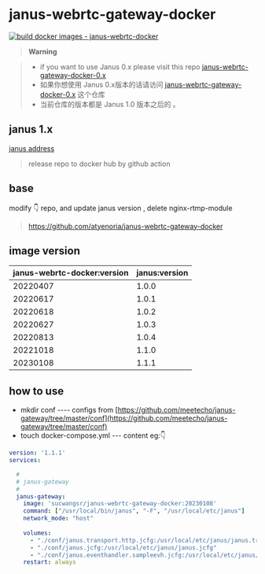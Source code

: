 
# janus-webrtc-gateway-docker
[![build docker images - janus-webrtc-docker](https://github.com/wangsrGit119/janus-webrtc-gateway-docker/actions/workflows/build-janus-gateway-docker-main.yml/badge.svg)](https://github.com/wangsrGit119/janus-webrtc-gateway-docker/actions/workflows/build-janus-gateway-docker-main.yml)

> **Warning**

>- if you want to use Janus 0.x please visit this repo [janus-webrtc-gateway-docker-0.x](https://github.com/atyenoria/janus-webrtc-gateway-docker)
>- 如果你想使用 Janus 0.x版本的话请访问 [janus-webrtc-gateway-docker-0.x](https://github.com/atyenoria/janus-webrtc-gateway-docker) 这个仓库
>- 当前仓库的版本都是 Janus 1.0 版本之后的 。
## janus 1.x

[janus address](https://github.com/meetecho/janus-gateway.git "janus:1.0")

> release repo  to docker hub by github action

## base

modify :point_down: repo, and  update janus version , delete nginx-rtmp-module
> https://github.com/atyenoria/janus-webrtc-gateway-docker
> 

## image version

|  janus-webrtc-docker:version |  janus:version |
| ------------ | ------------ |
|  20220407 |  1.0.0 |
|  20220617 | 1.0.1   |
|  20220618 | 1.0.2   |
|  20220627 | 1.0.3   |
|  20220813 | 1.0.4   |
|  20221018 | 1.1.0   |
|  20230108 | 1.1.1   |
## how to use

 - mkdir conf ---- configs from [https://github.com/meetecho/janus-gateway/tree/master/conf](https://github.com/meetecho/janus-gateway/tree/master/conf)
 - touch docker-compose.yml --- content eg::point_down: 

```yaml
version: '1.1.1'
services:

  #
  # janus-gateway
  #
  janus-gateway:
    image: 'sucwangsr/janus-webrtc-gateway-docker:20230108'
    command: ["/usr/local/bin/janus", "-F", "/usr/local/etc/janus"]
    network_mode: "host"
    
    volumes:
      - "./conf/janus.transport.http.jcfg:/usr/local/etc/janus/janus.transport.http.jcfg"  # open adminapi config
      - "./conf/janus.jcfg:/usr/local/etc/janus/janus.jcfg"
      - "./conf/janus.eventhandler.sampleevh.jcfg:/usr/local/etc/janus/janus.eventhandler.sampleevh.jcfg"
    restart: always


```
